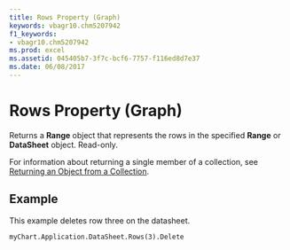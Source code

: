 ```yaml
---
title: Rows Property (Graph)
keywords: vbagr10.chm5207942
f1_keywords:
- vbagr10.chm5207942
ms.prod: excel
ms.assetid: 045405b7-3f7c-bcf6-7757-f116ed8d7e37
ms.date: 06/08/2017
---
```



# Rows Property (Graph)

Returns a  **Range** object that represents the rows in the specified **Range** or **DataSheet** object. Read-only.

For information about returning a single member of a collection, see  [Returning an Object from a Collection](returning-an-object-from-a-collection-excel.md).

## Example

This example deletes row three on the datasheet.


```
myChart.Application.DataSheet.Rows(3).Delete
```


